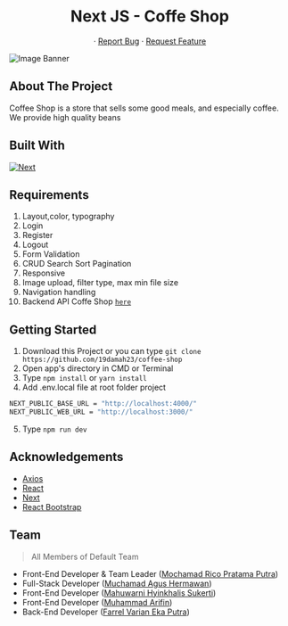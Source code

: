 <h1 align='center'>Next JS - Coffe Shop</h1>
  <p align="center">
<!--     <a href="link_deploy">View Demo</a> -->
    ·
    <a href="https://github.com/19damah23/coffee-shop/issues">Report Bug</a>
    ·
    <a href="https://github.com/19damah23/coffee-shop/pulls">Request Feature</a>
  </p>

![Image Banner](/public/team/home-figma.svg)

## About The Project

Coffee Shop is a store that sells some good meals, and especially coffee. We provide high quality beans

## Built With

[![Next](https://img.shields.io/badge/Next-11.1.2-blue)](https://nextjs.org/)

## Requirements

1. Layout,color, typography
2. Login
3. Register
4. Logout
2. Form Validation
3. CRUD Search Sort Pagination
4. Responsive
5. Image upload, filter type, max min file size
6. Navigation handling
7. Backend API Coffe Shop [`here`](https://github.com/farrelvarian/backend-CoffeeShop)

## Getting Started

1. Download this Project or you can type `git clone https://github.com/19damah23/coffee-shop`
2. Open app's directory in CMD or Terminal
3. Type `npm install` or `yarn install`
4. Add .env.local file at root folder project

```sh
NEXT_PUBLIC_BASE_URL = "http://localhost:4000/"
NEXT_PUBLIC_WEB_URL = "http://localhost:3000/"
```

5. Type `npm run dev`

## Acknowledgements

- [Axios](https://www.npmjs.com/package/axios)
- [React](https://reactjs.org/)
- [Next](https://nextjs.org/)
- [React Bootstrap](https://react-bootstrap.github.io/)

## Team

> All Members of Default Team

- Front-End Developer & Team Leader ([Mochamad Rico Pratama Putra](https://github.com/MochamadRicoPratamaPutra))
- Full-Stack Developer ([Muchamad Agus Hermawan](https://github.com/19damah23))
- Front-End Developer ([Mahuwarni Hyinkhalis Sukerti](https://github.com/Nisanisa7))
- Front-End Developer ([Muhammad Arifin](https://github.com/emhaarifin))
- Back-End Developer ([Farrel Varian Eka Putra](https://github.com/farrelvarian))
